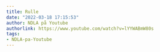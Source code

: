 ```yaml
---
title: Rulle
date: "2022-03-18 17:15:53"
author: NDLA på Youtube
authorlink: https://www.youtube.com/watch?v=lYYWABmW80s
tags:
- NDLA-pa-Youtube
---
```

